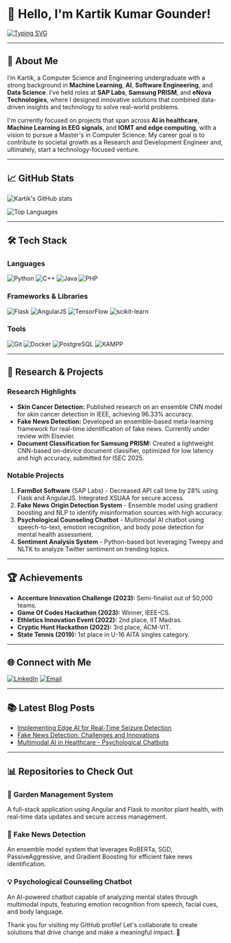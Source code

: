 # 👋 Hello, I'm Kartik Kumar Gounder!

[![Typing SVG](https://readme-typing-svg.demolab.com?font=Fira+Code&weight=500&size=24&duration=2000&pause=500&color=58A6FF&width=435&lines=ML+Engineer+%7C+Researcher;Python+Enthusiast+%7C+NLP+Lover;Data+Analyst+%7C+Deep+Learning+Practitioner;Software+Engineer+%7C+Full+Stack+Developer)](https://git.io/typing-svg)

---

## 💼 About Me

I’m Kartik, a Computer Science and Engineering undergraduate with a strong background in **Machine Learning**, **AI**, **Software Engineering**, and **Data Science**. I’ve held roles at **SAP Labs**, **Samsung PRISM**, and **eNova Technologies**, where I designed innovative solutions that combined data-driven insights and technology to solve real-world problems.

I'm currently focused on projects that span across **AI in healthcare**, **Machine Learning in EEG signals**, and **IOMT and edge computing**, with a vision to pursue a Master's in Computer Science. My career goal is to contribute to societal growth as a Research and Development Engineer and, ultimately, start a technology-focused venture.

---

## 📈 GitHub Stats

![Kartik's GitHub stats](https://github-readme-stats.vercel.app/api?username=kartikdagreat&show_icons=true&theme=tokyonight&hide_border=true&count_private=true)

![Top Languages](https://github-readme-stats.vercel.app/api/top-langs/?username=kartikdagreat&layout=compact&theme=tokyonight&hide_border=true)

---

## 🛠️ Tech Stack

### Languages
![Python](https://img.shields.io/badge/Python-3776AB?style=for-the-badge&logo=python&logoColor=white)
![C++](https://img.shields.io/badge/C++-00599C?style=for-the-badge&logo=cplusplus&logoColor=white)
![Java](https://img.shields.io/badge/Java-007396?style=for-the-badge&logo=java&logoColor=white)
![PHP](https://img.shields.io/badge/PHP-777BB4?style=for-the-badge&logo=php&logoColor=white)

### Frameworks & Libraries
![Flask](https://img.shields.io/badge/Flask-000000?style=for-the-badge&logo=flask&logoColor=white)
![AngularJS](https://img.shields.io/badge/AngularJS-E23237?style=for-the-badge&logo=angularjs&logoColor=white)
![TensorFlow](https://img.shields.io/badge/TensorFlow-FF6F00?style=for-the-badge&logo=tensorflow&logoColor=white)
![scikit-learn](https://img.shields.io/badge/scikit--learn-F7931E?style=for-the-badge&logo=scikit-learn&logoColor=black)

### Tools
![Git](https://img.shields.io/badge/Git-F05032?style=for-the-badge&logo=git&logoColor=white)
![Docker](https://img.shields.io/badge/Docker-2496ED?style=for-the-badge&logo=docker&logoColor=white)
![PostgreSQL](https://img.shields.io/badge/PostgreSQL-336791?style=for-the-badge&logo=postgresql&logoColor=white)
![XAMPP](https://img.shields.io/badge/XAMPP-F37626?style=for-the-badge&logo=xampp&logoColor=white)

---

## 🔬 Research & Projects

### Research Highlights
- **Skin Cancer Detection:** Published research on an ensemble CNN model for skin cancer detection in IEEE, achieving 96.33% accuracy.
- **Fake News Detection:** Developed an ensemble-based meta-learning framework for real-time identification of fake news. Currently under review with Elsevier.
- **Document Classification for Samsung PRISM:** Created a lightweight CNN-based on-device document classifier, optimized for low latency and high accuracy, submitted for ISEC 2025.

### Notable Projects
1. **FarmBot Software** (SAP Labs) - Decreased API call time by 28% using Flask and AngularJS. Integrated XSUAA for secure access.
2. **Fake News Origin Detection System** - Ensemble model using gradient boosting and NLP to identify misinformation sources with high accuracy.
3. **Psychological Counseling Chatbot** - Multimodal AI chatbot using speech-to-text, emotion recognition, and body pose detection for mental health assessment.
4. **Sentiment Analysis System** - Python-based bot leveraging Tweepy and NLTK to analyze Twitter sentiment on trending topics.

---

## 🏆 Achievements

- **Accenture Innovation Challenge (2023):** Semi-finalist out of 50,000 teams.
- **Game Of Codes Hackathon (2023):** Winner, IEEE-CS.
- **Ethletics Innovation Event (2022):** 2nd place, IIT Madras.
- **Cryptic Hunt Hackathon (2022):** 3rd place, ACM-VIT.
- **State Tennis (2019):** 1st place in U-16 AITA singles category.

---

## 🌐 Connect with Me

[![LinkedIn](https://img.shields.io/badge/LinkedIn-Kartik%20Gounder-0A66C2?style=for-the-badge&logo=linkedin&logoColor=white)](https://www.linkedin.com/in/kartik-gounder)
[![Email](https://img.shields.io/badge/Email-kartikgounder%40gmail.com-D14836?style=for-the-badge&logo=gmail&logoColor=white)](mailto:kartikgounder@gmail.com)

---

## 📚 Latest Blog Posts

<!-- BLOG-POST-LIST:START -->
- [Implementing Edge AI for Real-Time Seizure Detection](#)
- [Fake News Detection: Challenges and Innovations](#)
- [Multimodal AI in Healthcare - Psychological Chatbots](#)
<!-- BLOG-POST-LIST:END -->

---

## 📊 Repositories to Check Out

### 🌱 **Garden Management System**
A full-stack application using Angular and Flask to monitor plant health, with real-time data updates and secure access management.

### 📰 **Fake News Detection**
An ensemble model system that leverages RoBERTa, SGD, PassiveAggressive, and Gradient Boosting for efficient fake news identification.

### 💡 **Psychological Counseling Chatbot**
An AI-powered chatbot capable of analyzing mental states through multimodal inputs, featuring emotion recognition from speech, facial cues, and body language.

Thank you for visiting my GitHub profile! Let's collaborate to create solutions that drive change and make a meaningful impact. 🚀
